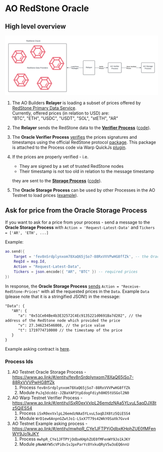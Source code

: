 # AO RedStone Oracle

## High level overview

![img.png](docs/overview.png)

1. The AO Builders **Relayer** is loading a subset of prices offered
   by [RedStone Primary Data Service](https://app.redstone.finance/#/app/data-services/redstone-primary-prod).  
   Currently, offered prices (in relation to USD) are:  
   "BTC", "ETH", "USDC", "USDT", "SOL", "stETH", "AR"
2. The **Relayer** sends the RedStone data to the **[Verifier Process](https://www.ao.link/#/entity/WrD1ew6AnpnGZwtJo1-LSxX7T79s42WkYOSaXk7Gvv4)** ([code](https://github.com/warp-contracts/ao-redstone-oracle/blob/main/redstone-oracle-process/warp/oracle.process.mjs)).
3. The **Oracle Verifier Process** [verifies](https://github.com/warp-contracts/ao-redstone-oracle/blob/main/redstone-oracle-process/warp/oracle.process.mjs#L76)
   the prices signatures and timestamps using the official RedStone
   protocol [package](https://github.com/redstone-finance/redstone-oracles-monorepo/tree/main/packages/protocol).
   This package is attached to the Process code via Warp
   QuickJs [plugin](https://github.com/warp-contracts/warp-contracts-plugins/blob/main/warp-contracts-plugin-quickjs/src/eval/QuickJsEvaluator.ts#L54).
4. If the prices are properly verified - i.e.
    - They are signed by a set of trusted RedStone nodes
    - Their timestamp is not too old in relation to the message timestamp

   they are sent to the **[Storage Process](https://www.ao.link/#/entity/fev8nSrdplynxom78XaQ65jSo7-88RxVVVPwHG8ffZk)** ([code](https://github.com/warp-contracts/ao-redstone-oracle/blob/main/redstone-oracle-process/process.lua)).
5. The **Oracle Storage Process** can be used by other Processes in the AO Testnet to load prices ([example](https://www.ao.link/#/message/3vAiYAq1x73sgsLUNgn-EcgW9GmdZkII-tB9Ho0hGww)).

## Ask for price from the **Oracle Storage Process**

If you want to ask for a price from your process - send a message to the **Oracle Storage Process** with
`Action = 'Request-Latest-Data'` and `Tickers = ['AR', 'ETH', ...]`

Example:

```lua
ao.send({
    Target = 'fev8nSrdplynxom78XaQ65jSo7-88RxVVVPwHG8ffZk', -- the Oracle Storage Process id
    ReqId = msg.Id,
    Action = "Request-Latest-Data",
    Tickers = json.encode({ "AR", "BTC" }) -- required prices
})
```

In response, the **Oracle Storage Process** [sends](https://github.com/warp-contracts/ao-redstone-oracle/blob/main/redstone-oracle-process/process.lua#L37) `Action = "Receive-RedStone-Prices"` with all the requested prices
in the `Data`. Example `Data` (please note that it is a stringified JSON!) in the message:

```
"Data": {
   "AR": {
      "a": "0x51Ce04Be4b3E32572C4Ec9135221d0691Ba7d202", // the address of the RedStone node which provided the price
      "v": 27.346234546008, // the price value
      "t": 1719774710000 // the timestamp of the price
   }
}
```

Example asking contract is [here](https://github.com/warp-contracts/ao-redstone-oracle/blob/main/redstone-oracle-process/example-asking-process/process.lua).

### Process Ids

1. AO Testnet Oracle Storage Process - https://www.ao.link/#/entity/fev8nSrdplynxom78XaQ65jSo7-88RxVVVPwHG8ffZk
    1. Process `fev8nSrdplynxom78XaQ65jSo7-88RxVVVPwHG8ffZk`
    2. Module `PuJq3dcddz-JZBaYAP3tpEdogFdiyh8HO5tUSGol2N0`
2. AO Warp Testnet Verifier Process - https://www.ao.link/#/entity/iSxR0exVxlpL26emdzNAa5YLvuL5aqDJX8tz5QiESS4
    1. Process `iSxR0exVxlpL26emdzNAa5YLvuL5aqDJX8tz5QiESS4`
    2. Module `WrD1ew6AnpnGZwtJo1-LSxX7T79s42WkYOSaXk7Gvv4`
3. AO Testnet Example asking process - https://www.ao.link/#/entity/mwhpR_CYe1JFTPYjOdbxKHphZUE0fMFenWY9Jo1kJKY
    1. Process `mwhpR_CYe1JFTPYjOdbxKHphZUE0fMFenWY9Jo1kJKY`
    2. Module `pNwWAYW5cVPiOv1vJpxParYc0YxkuQRyV5w3oEQ6nnU`

